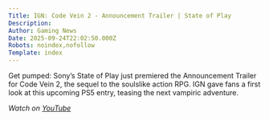 ```yaml
---
Title: IGN: Code Vein 2 - Announcement Trailer | State of Play
Description: 
Author: Gaming News
Date: 2025-09-24T22:02:50.000Z
Robots: noindex,nofollow
Template: index
---
```

<p>Get pumped: Sony’s State of Play just premiered the Announcement Trailer for Code Vein 2, the sequel to the soulslike action RPG. IGN gave fans a first look at this upcoming PS5 entry, teasing the next vampiric adventure.</p>

<p><em>Watch on <a href="https://www.youtube.com/watch?v=Ys07u2nXn7Q" rel="noopener noreferrer">YouTube</a></em></p>

